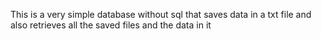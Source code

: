 This is a very simple database without sql that saves data in a txt file and also retrieves all the saved files and the data in it
